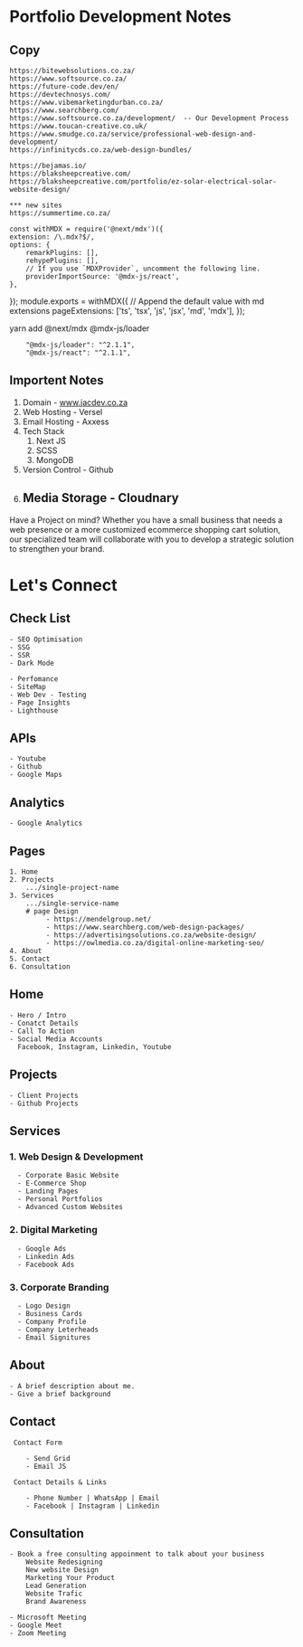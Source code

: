 # Portfolio Development Notes

## Copy

    https://bitewebsolutions.co.za/
    https://www.softsource.co.za/
    https://future-code.dev/en/
    https://devtechnosys.com/
    https://www.vibemarketingdurban.co.za/
    https://www.searchberg.com/
    https://www.softsource.co.za/development/  -- Our Development Process
    https://www.toucan-creative.co.uk/
    https://www.smudge.co.za/service/professional-web-design-and-development/
    https://infinitycds.co.za/web-design-bundles/

    https://bejamas.io/
    https://blaksheepcreative.com/
    https://blaksheepcreative.com/portfolio/ez-solar-electrical-solar-website-design/

    *** new sites
    https://summertime.co.za/

<!-- next Config  -->

    const withMDX = require('@next/mdx')({
    extension: /\.mdx?$/,
    options: {
    	remarkPlugins: [],
    	rehypePlugins: [],
    	// If you use `MDXProvider`, uncomment the following line.
    	providerImportSource: '@mdx-js/react',
    },

});
module.exports = withMDX({
// Append the default value with md extensions
pageExtensions: ['ts', 'tsx', 'js', 'jsx', 'md', 'mdx'],
});

<!-- End Next Config  -->

<!-- packet json  -->

yarn add @next/mdx @mdx-js/loader

    	"@mdx-js/loader": "^2.1.1",
    	"@mdx-js/react": "^2.1.1",

 <!-- end of json  -->

<!-- Booking Link https://calendly.com/jchademwiri/30min -->

## Importent Notes

1. Domain - www.jacdev.co.za
1. Web Hosting - Versel
1. Email Hosting - Axxess
1. Tech Stack
   1. Next JS
   1. SCSS
   1. MongoDB
1. Version Control - Github
1. ## Media Storage - Cloudnary

Have a Project on mind?
Whether you have a small business that needs a web presence or a more customized ecommerce shopping cart solution, our specialized team will collaborate with you to develop a strategic solution to strengthen your brand.

# Let's Connect

## Check List

    - SEO Optimisation
    - SSG
    - SSR
    - Dark Mode

    - Perfomance
    - SiteMap
    - Web Dev - Testing
    - Page Insights
    - Lighthouse

## APIs

    - Youtube
    - Github
    - Google Maps

## Analytics

    - Google Analytics

## Pages

    1. Home
    2. Projects
        .../single-project-name
    3. Services
        .../single-service-name
        # page Design
             - https://mendelgroup.net/
             - https://www.searchberg.com/web-design-packages/
             - https://advertisingsolutions.co.za/website-design/
             - https://owlmedia.co.za/digital-online-marketing-seo/
    4. About
    5. Contact
    6. Consultation

## Home

    - Hero / Intro
    - Conatct Details
    - Call To Action
    - Social Media Accounts
      Facebook, Instagram, Linkedin, Youtube

## Projects

    - Client Projects
    - Github Projects

## Services

### 1. Web Design & Development

      - Corporate Basic Website
      - E-Commerce Shop
      - Landing Pages
      - Personal Portfolios
      - Advanced Custom Websites

### 2. Digital Marketing

      - Google Ads
      - Linkedin Ads
      - Facebook Ads

### 3. Corporate Branding

      - Logo Design
      - Business Cards
      - Company Profile
      - Company Leterheads
      - Email Signitures

## About

    - A brief description about me.
    - Give a brief background

## Contact

     Contact Form

        - Send Grid
        - Email JS

     Contact Details & Links

        - Phone Number | WhatsApp | Email
        - Facebook | Instagram | Linkedin

## Consultation

    - Book a free consulting appoinment to talk about your business
        Website Redesigning
        New website Design
        Marketing Your Product
        Lead Generation
        Website Trafic
        Brand Awareness

    - Microsoft Meeting
    - Google Meet
    - Zoom Meeting
